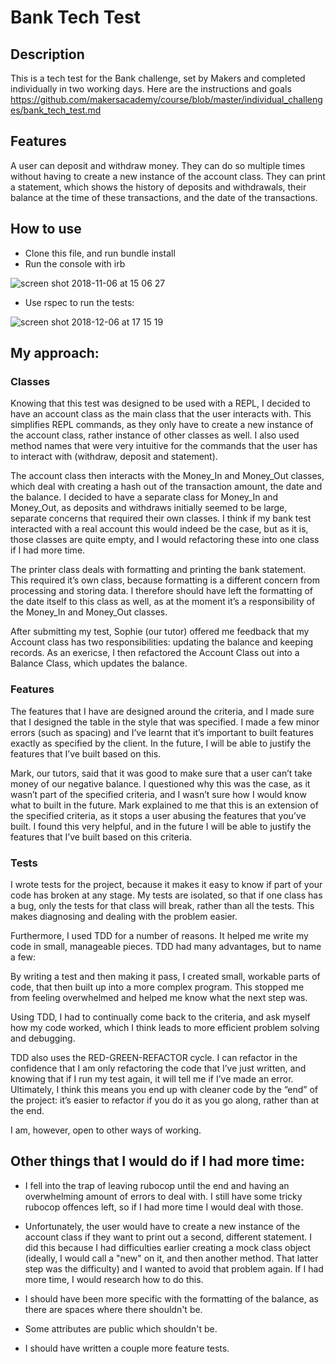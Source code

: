 # Bank Tech Test

Description
------

This is a tech test for the Bank challenge, set by Makers and completed individually in two working days. Here are the instructions and goals https://github.com/makersacademy/course/blob/master/individual_challenges/bank_tech_test.md

Features
-------

A user can deposit and withdraw money. They can do so multiple times without having to create a new instance of the account class. They can print a statement, which shows the history of deposits and withdrawals, their balance at the time of these transactions, and the date of the transactions.

How to use
------
- Clone this file, and run bundle install
- Run the console with irb

![screen shot 2018-11-06 at 15 06 27](https://user-images.githubusercontent.com/42243785/48073535-e077d200-e1d6-11e8-8b70-afc5fff8d292.png)

- Use rspec to run the tests:

![screen shot 2018-12-06 at 17 15 19](https://user-images.githubusercontent.com/42243785/49600223-9d964f00-f97a-11e8-9017-dd94f6288bb8.png)


My approach:
------

### Classes

Knowing that this test was designed to be used with a REPL, I decided to have an account class as the main class that the user interacts with. This simplifies REPL commands, as they only have to create a new instance of the account class, rather instance of other classes as well. I also used method names that were very intuitive for the commands that the user has to interact with (withdraw, deposit and statement).

The account class then interacts with the Money_In and Money_Out classes, which deal with creating a hash out of the transaction amount, the date and the balance. I decided to have a separate class for Money_In and Money_Out, as deposits and withdraws initially seemed to be large, separate concerns that required their own classes. I think if my bank test interacted with a real account this would indeed be the case, but as it is, those classes are quite empty, and I would refactoring these into one class if I had more time. 

The printer class deals with formatting and printing the bank statement. This required it’s own class, because formatting is a different concern from processing and storing data. I therefore should have left the formatting of the date itself to this class as well, as at the moment it’s a responsibility of the Money_In and Money_Out classes.

After submitting my test, Sophie (our tutor) offered me feedback that my Account class has two responsibilities: updating the balance and keeping records. As an exericse, I then refactored the Account Class out into a Balance Class, which updates the balance. 

### Features

The features that I have are designed around the criteria, and I made sure that I designed the table in the style that was specified. I made a few minor errors (such as spacing) and I’ve learnt that it’s important to built features exactly as specified by the client. In the future, I will be able to justify the features that I’ve built based on this.

Mark, our tutors, said that it was good to make sure that a user can’t take money of our negative balance. I questioned why this was the case, as it wasn’t part of the specified criteria, and I wasn’t sure how I would know what to built in the future. Mark explained to me that this is an extension of the specified criteria, as it stops a user abusing the features that you’ve built. I found this very helpful, and in the future I will be able to justify the features that I’ve built based on this criteria. 

### Tests

I wrote tests for the project, because it makes it easy to know if part of your code has broken at any stage. My tests are isolated, so that if one class has a bug, only the tests for that class will break, rather than all the tests. This makes diagnosing and dealing with the problem easier. 

Furthermore, I used TDD for a number of reasons. It helped me write my code in small, manageable pieces. TDD had many advantages, but to name a few:

By writing a test and then making it pass, I created small, workable parts of code, that then built up into a more complex program. This stopped me from feeling overwhelmed and helped me know what the next step was. 

Using TDD, I had to continually come back to the criteria, and ask myself how my code worked, which I think leads to more efficient problem solving and debugging.

TDD also uses the RED-GREEN-REFACTOR cycle. I can refactor in the confidence that I am only refactoring the code that I’ve just written, and knowing that if I run my test again, it will tell me if I’ve made an error. Ultimately, I think this means you end up with cleaner code by the “end” of the project: it’s easier to refactor if you do it as you go along, rather than at the end. 

I am, however, open to other ways of working. 

Other things that I would do if I had more time:
------

* I fell into the trap of leaving rubocop until the end and having an overwhelming amount of errors to deal with. I still have some tricky rubocop offences left, so if I had more time I would deal with those. 

* Unfortunately, the user would have to create a new instance of the account class if they want to print out a second, different statement. I did this because I had difficulties earlier creating a mock class object (ideally, I would call a "new" on it, and then another method. That latter step was the difficulty) and I wanted to avoid that problem again. If I had more time, I would research how to do this.

* I should have been more specific with the formatting of the balance, as there are spaces where there shouldn't be. 

* Some attributes are public which shouldn't be. 

* I should have written a couple more feature tests.




